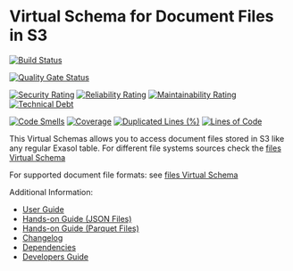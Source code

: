 # Virtual Schema for Document Files in S3

[![Build Status](https://github.com/exasol/s3-document-files-virtual-schema/actions/workflows/ci-build.yml/badge.svg)](https://github.com/exasol/s3-document-files-virtual-schema/actions/workflows/ci-build.yml)

[![Quality Gate Status](https://sonarcloud.io/api/project_badges/measure?project=com.exasol%3As3-document-files-virtual-schema&metric=alert_status)](https://sonarcloud.io/dashboard?id=com.exasol%3As3-document-files-virtual-schema)

[![Security Rating](https://sonarcloud.io/api/project_badges/measure?project=com.exasol%3As3-document-files-virtual-schema&metric=security_rating)](https://sonarcloud.io/dashboard?id=com.exasol%3As3-document-files-virtual-schema)
[![Reliability Rating](https://sonarcloud.io/api/project_badges/measure?project=com.exasol%3As3-document-files-virtual-schema&metric=reliability_rating)](https://sonarcloud.io/dashboard?id=com.exasol%3As3-document-files-virtual-schema)
[![Maintainability Rating](https://sonarcloud.io/api/project_badges/measure?project=com.exasol%3As3-document-files-virtual-schema&metric=sqale_rating)](https://sonarcloud.io/dashboard?id=com.exasol%3As3-document-files-virtual-schema)
[![Technical Debt](https://sonarcloud.io/api/project_badges/measure?project=com.exasol%3As3-document-files-virtual-schema&metric=sqale_index)](https://sonarcloud.io/dashboard?id=com.exasol%3As3-document-files-virtual-schema)

[![Code Smells](https://sonarcloud.io/api/project_badges/measure?project=com.exasol%3As3-document-files-virtual-schema&metric=code_smells)](https://sonarcloud.io/dashboard?id=com.exasol%3As3-document-files-virtual-schema)
[![Coverage](https://sonarcloud.io/api/project_badges/measure?project=com.exasol%3As3-document-files-virtual-schema&metric=coverage)](https://sonarcloud.io/dashboard?id=com.exasol%3As3-document-files-virtual-schema)
[![Duplicated Lines (%)](https://sonarcloud.io/api/project_badges/measure?project=com.exasol%3As3-document-files-virtual-schema&metric=duplicated_lines_density)](https://sonarcloud.io/dashboard?id=com.exasol%3As3-document-files-virtual-schema)
[![Lines of Code](https://sonarcloud.io/api/project_badges/measure?project=com.exasol%3As3-document-files-virtual-schema&metric=ncloc)](https://sonarcloud.io/dashboard?id=com.exasol%3As3-document-files-virtual-schema)

This Virtual Schemas allows you to access document files stored in S3 like any regular Exasol table. For different file systems sources check the [files Virtual Schema][files-vs]

For supported document file formats: see [files Virtual Schema][files-vs]

Additional Information:

* [User Guide](doc/user_guide/user_guide.md)
* [Hands-on Guide (JSON Files)](doc/hands_on/hands_on.md)
* [Hands-on Guide (Parquet Files)](doc/hands_on/hands_on_parquet.md)
* [Changelog](doc/changes/changelog.md)
* [Dependencies](dependencies.md)
* [Developers Guide](doc/developers_guide/developers_guide.md)

[files-vs]: https://github.com/exasol/virtual-schema-common-document-files
